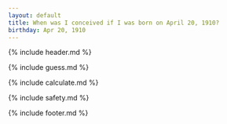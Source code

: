 ```yaml
---
layout: default
title: When was I conceived if I was born on April 20, 1910?
birthday: Apr 20, 1910
---
```


{% include header.md %}

{% include guess.md %}

{% include calculate.md %}

{% include safety.md %}

{% include footer.md %}



